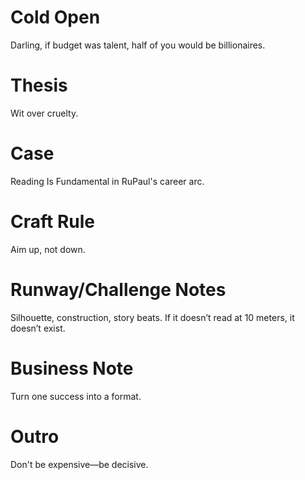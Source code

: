 # Cold Open
Darling, if budget was talent, half of you would be billionaires.

# Thesis
Wit over cruelty.

# Case
Reading Is Fundamental in RuPaul's career arc.

# Craft Rule
Aim up, not down.

# Runway/Challenge Notes
Silhouette, construction, story beats. If it doesn’t read at 10 meters, it doesn’t exist.

# Business Note
Turn one success into a format.

# Outro
Don't be expensive—be decisive.
